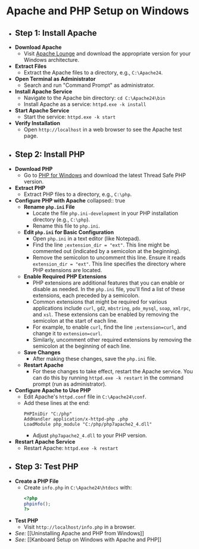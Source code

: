 # Apache and PHP Setup on Windows
- ## Step 1: Install Apache
- **Download Apache**
	- Visit [Apache Lounge](https://www.apachelounge.com/download/) and download the appropriate version for your Windows architecture.
- **Extract Files**
	- Extract the Apache files to a directory, e.g., `C:\Apache24`.
- **Open Terminal as Administrator**
	- Search and run "Command Prompt" as administrator.
- **Install Apache Service**
	- Navigate to the Apache bin directory: `cd C:\Apache24\bin`
	- Install Apache as a service: `httpd.exe -k install`
- **Start Apache Service**
	- Start the service: `httpd.exe -k start`
- **Verify Installation**
	- Open `http://localhost` in a web browser to see the Apache test page.
- ## Step 2: Install PHP
- **Download PHP**
	- Go to [PHP for Windows](https://windows.php.net/download) and download the latest Thread Safe PHP version.
- **Extract PHP**
	- Extract PHP files to a directory, e.g., `C:\php`.
- **Configure PHP with Apache**
  collapsed:: true
	- **Rename `php.ini` File**
		- Locate the file `php.ini-development` in your PHP installation directory (e.g., `C:\php`).
		- Rename this file to `php.ini`.
	- **Edit `php.ini` for Basic Configuration**
		- Open `php.ini` in a text editor (like Notepad).
		- Find the line `;extension_dir = "ext"`. This line might be commented out (indicated by a semicolon at the beginning).
		- Remove the semicolon to uncomment this line. Ensure it reads `extension_dir = "ext"`. This line specifies the directory where PHP extensions are located.
	- **Enable Required PHP Extensions**
		- PHP extensions are additional features that you can enable or disable as needed. In the `php.ini` file, you'll find a list of these extensions, each preceded by a semicolon.
		- Common extensions that might be required for various applications include `curl`, `gd2`, `mbstring`, `pdo_mysql`, `soap`, `xmlrpc`, and `xsl`. These extensions can be enabled by removing the semicolon at the start of each line.
		- For example, to enable `curl`, find the line `;extension=curl`, and change it to `extension=curl`.
		- Similarly, uncomment other required extensions by removing the semicolon at the beginning of each line.
	- **Save Changes**
		- After making these changes, save the `php.ini` file.
	- **Restart Apache**
		- For these changes to take effect, restart the Apache service. You can do this by running `httpd.exe -k restart` in the command prompt (run as administrator).
- **Configure Apache to Use PHP**
	- Edit Apache's `httpd.conf` file in `C:\Apache24\conf`.
	- Add these lines at the end:
	  ```
	  PHPIniDir "C:/php"
	  AddHandler application/x-httpd-php .php
	  LoadModule php_module "C:/php/php7apache2_4.dll"
	  ```
		- Adjust `php7apache2_4.dll` to your PHP version.
- **Restart Apache Service**
	- Restart Apache: `httpd.exe -k restart`
- ## Step 3: Test PHP
- **Create a PHP File**
	- Create `info.php` in `C:\Apache24\htdocs` with:
	  ```php
	  <?php
	  phpinfo();
	  ?>
	  ```
- **Test PHP**
	- Visit `http://localhost/info.php` in a browser.
- *See:*  [[Uninstalling Apache and PHP from Windows]]
- *See:* [[Kanboard Setup on Windows with Apache and PHP]]